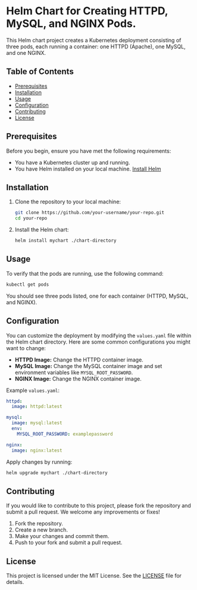 
# Helm Chart for Creating HTTPD, MySQL, and NGINX Pods.

This Helm chart project creates a Kubernetes deployment consisting of three pods, each running a container: one HTTPD (Apache), one MySQL, and one NGINX.

## Table of Contents

- [Prerequisites](#prerequisites)
- [Installation](#installation)
- [Usage](#usage)
- [Configuration](#configuration)
- [Contributing](#contributing)
- [License](#license)

## Prerequisites

Before you begin, ensure you have met the following requirements:
- You have a Kubernetes cluster up and running.
- You have Helm installed on your local machine. [Install Helm](https://helm.sh/docs/intro/install/)

## Installation

1. Clone the repository to your local machine:
   ```bash
   git clone https://github.com/your-username/your-repo.git
   cd your-repo
   ```
2. Install the Helm chart:
   ```bash
   helm install mychart ./chart-directory
   ```

## Usage

To verify that the pods are running, use the following command:
  ```bash
  kubectl get pods
  ```
You should see three pods listed, one for each container (HTTPD, MySQL, and NGINX).

## Configuration

You can customize the deployment by modifying the `values.yaml` file within the Helm chart directory. Here are some common configurations you might want to change:

- **HTTPD Image:** Change the HTTPD container image.
- **MySQL Image:** Change the MySQL container image and set environment variables like `MYSQL_ROOT_PASSWORD`.
- **NGINX Image:** Change the NGINX container image.

Example `values.yaml`:
```yaml
httpd:
  image: httpd:latest

mysql:
  image: mysql:latest
  env:
    MYSQL_ROOT_PASSWORD: examplepassword

nginx:
  image: nginx:latest
```

Apply changes by running:

```bash
helm upgrade mychart ./chart-directory
```

## Contributing

If you would like to contribute to this project, please fork the repository and submit a pull request. We welcome any improvements or fixes!

1. Fork the repository.
2. Create a new branch.
3. Make your changes and commit them.
4. Push to your fork and submit a pull request.

## License

This project is licensed under the MIT License. See the [LICENSE](LICENSE) file for details.




